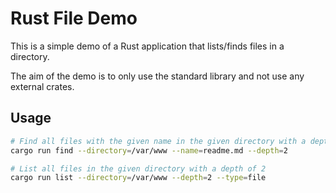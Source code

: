 # Rust File Demo

This is a simple demo of a Rust application that lists/finds files in a directory.

The aim of the demo is to only use the standard library and not use any external crates.

## Usage

```sh
# Find all files with the given name in the given directory with a depth of 2
cargo run find --directory=/var/www --name=readme.md --depth=2

# List all files in the given directory with a depth of 2
cargo run list --directory=/var/www --depth=2 --type=file
```
